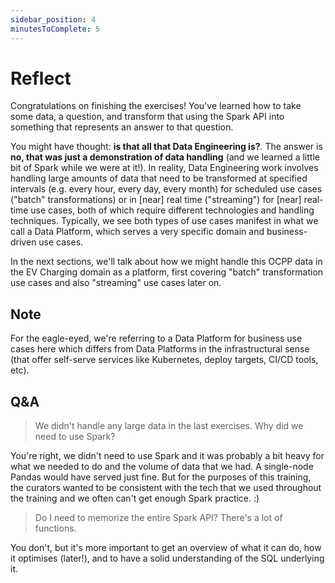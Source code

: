 ```yaml
---
sidebar_position: 4
minutesToComplete: 5
---
```


# Reflect
Congratulations on finishing the exercises! You've learned how to take some data, a question, and transform that using the Spark API into something that represents an answer to that question.

You might have thought: **is that all that Data Engineering is?**. The answer is **no, that was just a demonstration of data handling** (and we learned a little bit of Spark while we were at it!). In reality, Data Engineering work involves handling large amounts of data that need to be transformed at specified intervals (e.g. every hour, every day, every month) for scheduled use cases ("batch" transformations) or in [near] real time ("streaming") for [near] real-time use cases, both of which require different technologies and handling techniques. Typically, we see both types of use cases manifest in what we call a Data Platform, which serves a very specific domain and business-driven use cases.

In the next sections, we'll talk about how we might handle this OCPP data in the EV Charging domain as a platform, first covering "batch" transformation use cases and also "streaming" use cases later on. 

## Note
For the eagle-eyed, we're referring to a Data Platform for business use cases here which differs from Data Platforms in the infrastructural sense (that offer self-serve services like Kubernetes, deploy targets, CI/CD tools, etc).

## Q&A
> We didn't handle any large data in the last exercises. Why did we need to use Spark?

You're right, we didn't need to use Spark and it was probably a bit heavy for what we needed to do and the volume of data that we had. A single-node Pandas would have served just fine. But for the purposes of this training, the curators wanted to be consistent with the tech that we used throughout the training and we often can't get enough Spark practice. :)

> Do I need to memorize the entire Spark API? There's a lot of functions.

You don't, but it's more important to get an overview of what it can do, how it optimises (later!), and to have a solid understanding of the SQL underlying it.